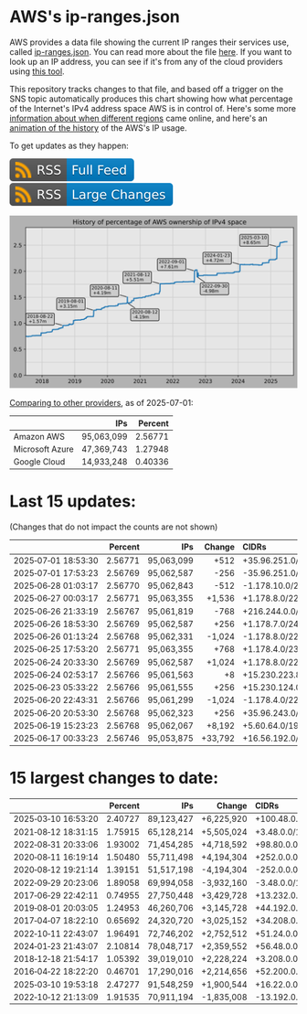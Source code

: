 # AWS's ip-ranges.json

AWS provides a data file showing the current IP ranges their
services use, called [ip-ranges.json](https://ip-ranges.amazonaws.com/ip-ranges.json).
You can read more about the file [here](https://docs.aws.amazon.com/general/latest/gr/aws-ip-ranges.html).
If you want to look up an IP address, you can see if it's from any of the cloud providers using [this tool](https://cloud-ips.s3-us-west-2.amazonaws.com/index.html).

This repository tracks changes to that file, and based off a trigger on the SNS 
topic automatically produces this chart showing how what percentage of the 
Internet's IPv4 address space AWS is in control of.  Here's some 
more [information about when different regions](announces.md) came 
online, and here's an [animation of the history](https://youtu.be/v__lzuvKxU0) 
of the AWS's IP usage.

To get updates as they happen:

[![RSS Icon (Full Feed)](images/rss_badge.svg)](https://raw.githubusercontent.com/seligman/aws-ip-ranges/master/rss.xml)
[![RSS Icon (Large Changes)](images/rss_badge_partial.svg)](https://raw.githubusercontent.com/seligman/aws-ip-ranges/master/rss_big_changes.xml)

![History of AWS](history_count.svg)

[Comparing to other providers](https://github.com/seligman/cloud_sizes), as of 2025-07-01:

| | IPs | Percent |
| --- | ---: | ---: |
| Amazon AWS | 95,063,099 | 2.56771 |
| Microsoft Azure | 47,369,743 | 1.27948 |
| Google Cloud | 14,933,248 | 0.40336 |


# Last 15 updates:

(Changes that do not impact the counts are not shown)

| | Percent | IPs | Change | CIDRs |
| :--- | ---: | ---: | ---: | :--- |
| 2025&#8209;07&#8209;01&nbsp;18:53:30 | 2.56771 | 95,063,099 | +512 | +35.96.251.0/24,&nbsp;+168.185.7.0/24 |
| 2025&#8209;07&#8209;01&nbsp;17:53:23 | 2.56769 | 95,062,587 | -256 | -35.96.251.0/24 |
| 2025&#8209;06&#8209;28&nbsp;01:03:17 | 2.56770 | 95,062,843 | -512 | -1.178.10.0/23 |
| 2025&#8209;06&#8209;27&nbsp;00:03:17 | 2.56771 | 95,063,355 | +1,536 | +1.178.8.0/22,&nbsp;+1.178.5.0/24,&nbsp;+1.178.6.0/24 |
| 2025&#8209;06&#8209;26&nbsp;21:33:19 | 2.56767 | 95,061,819 | -768 | +216.244.0.0/24,&nbsp;-1.178.4.0/22 |
| 2025&#8209;06&#8209;26&nbsp;18:53:30 | 2.56769 | 95,062,587 | +256 | +1.178.7.0/24 |
| 2025&#8209;06&#8209;26&nbsp;01:13:24 | 2.56768 | 95,062,331 | -1,024 | -1.178.8.0/22 |
| 2025&#8209;06&#8209;25&nbsp;17:53:20 | 2.56771 | 95,063,355 | +768 | +1.178.4.0/23,&nbsp;+1.178.6.0/24 |
| 2025&#8209;06&#8209;24&nbsp;20:33:30 | 2.56769 | 95,062,587 | +1,024 | +1.178.8.0/22 |
| 2025&#8209;06&#8209;24&nbsp;02:53:17 | 2.56766 | 95,061,563 | +8 | +15.230.223.8/29 |
| 2025&#8209;06&#8209;23&nbsp;05:33:22 | 2.56766 | 95,061,555 | +256 | +15.230.124.0/24 |
| 2025&#8209;06&#8209;20&nbsp;22:43:31 | 2.56766 | 95,061,299 | -1,024 | -1.178.4.0/22 |
| 2025&#8209;06&#8209;20&nbsp;20:53:30 | 2.56768 | 95,062,323 | +256 | +35.96.243.0/24 |
| 2025&#8209;06&#8209;19&nbsp;15:23:23 | 2.56768 | 95,062,067 | +8,192 | +5.60.64.0/19 |
| 2025&#8209;06&#8209;17&nbsp;00:33:23 | 2.56746 | 95,053,875 | +33,792 | +16.56.192.0/18,&nbsp;+16.71.0.0/18,&nbsp;+23.254.24.0/23,&nbsp;... |


# 15 largest changes to date:

| | Percent | IPs | Change | CIDRs |
| :--- | ---: | ---: | ---: | :--- |
| 2025&#8209;03&#8209;10&nbsp;16:53:20 | 2.40727 | 89,123,427 | +6,225,920 | +100.48.0.0/12,&nbsp;+16.144.0.0/13,&nbsp;+16.192.0.0/13,&nbsp;... |
| 2021&#8209;08&#8209;12&nbsp;18:31:15 | 1.75915 | 65,128,214 | +5,505,024 | +3.48.0.0/12,&nbsp;+35.96.0.0/12,&nbsp;+3.152.0.0/13,&nbsp;... |
| 2022&#8209;08&#8209;31&nbsp;20:33:06 | 1.93002 | 71,454,285 | +4,718,592 | +98.80.0.0/12,&nbsp;+184.32.0.0/12,&nbsp;+13.184.0.0/13,&nbsp;... |
| 2020&#8209;08&#8209;11&nbsp;16:19:14 | 1.50480 | 55,711,498 | +4,194,304 | +252.0.0.0/10 |
| 2020&#8209;08&#8209;12&nbsp;19:21:14 | 1.39151 | 51,517,198 | -4,194,304 | -252.0.0.0/10 |
| 2022&#8209;09&#8209;29&nbsp;20:23:06 | 1.89058 | 69,994,058 | -3,932,160 | -3.48.0.0/12,&nbsp;-35.96.0.0/12,&nbsp;-3.240.0.0/13,&nbsp;... |
| 2017&#8209;06&#8209;29&nbsp;22:42:11 | 0.74955 | 27,750,448 | +3,429,728 | +13.232.0.0/13,&nbsp;+34.240.0.0/13,&nbsp;+35.168.0.0/13,&nbsp;... |
| 2019&#8209;08&#8209;01&nbsp;20:03:05 | 1.24953 | 46,260,706 | +3,145,728 | +44.192.0.0/10,&nbsp;-3.192.0.0/12 |
| 2017&#8209;04&#8209;07&nbsp;18:22:10 | 0.65692 | 24,320,720 | +3,025,152 | +34.208.0.0/12,&nbsp;+34.224.0.0/12,&nbsp;+13.58.0.0/15,&nbsp;... |
| 2022&#8209;10&#8209;11&nbsp;22:43:07 | 1.96491 | 72,746,202 | +2,752,512 | +51.24.0.0/13,&nbsp;+57.104.0.0/13,&nbsp;+51.20.0.0/14,&nbsp;... |
| 2024&#8209;01&#8209;23&nbsp;21:43:07 | 2.10814 | 78,048,717 | +2,359,552 | +56.48.0.0/13,&nbsp;+16.28.0.0/14,&nbsp;+16.64.0.0/14,&nbsp;... |
| 2018&#8209;12&#8209;18&nbsp;21:54:17 | 1.05392 | 39,019,010 | +2,228,224 | +3.208.0.0/12,&nbsp;+3.224.0.0/12,&nbsp;+13.48.0.0/15 |
| 2016&#8209;04&#8209;22&nbsp;18:22:20 | 0.46701 | 17,290,016 | +2,214,656 | +52.200.0.0/13,&nbsp;+52.208.0.0/13,&nbsp;+52.36.0.0/14,&nbsp;... |
| 2025&#8209;03&#8209;10&nbsp;19:53:18 | 2.47277 | 91,548,259 | +1,900,544 | +16.22.0.0/15,&nbsp;+16.48.0.0/15,&nbsp;+16.58.0.0/15,&nbsp;... |
| 2022&#8209;10&#8209;12&nbsp;21:13:09 | 1.91535 | 70,911,194 | -1,835,008 | -13.192.0.0/13,&nbsp;-16.28.0.0/14,&nbsp;-40.172.0.0/14,&nbsp;... |
